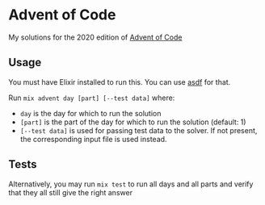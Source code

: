 # Advent of Code
My solutions for the 2020 edition of [Advent of Code](https://adventofcode.com/)

## Usage
You must have Elixir installed to run this. You can use [asdf](https://asdf-vm.com) for that.

Run `mix advent day [part] [--test data]` where:
* `day` is the day for which to run the solution
* `[part]` is the part of the day for which to run the solution (default: 1)
* `[--test data]` is used for passing test data to the solver. If not present, the corresponding input file is used instead.

## Tests
Alternatively, you may run `mix test` to run all days and all parts and verify that they all still give the right answer
